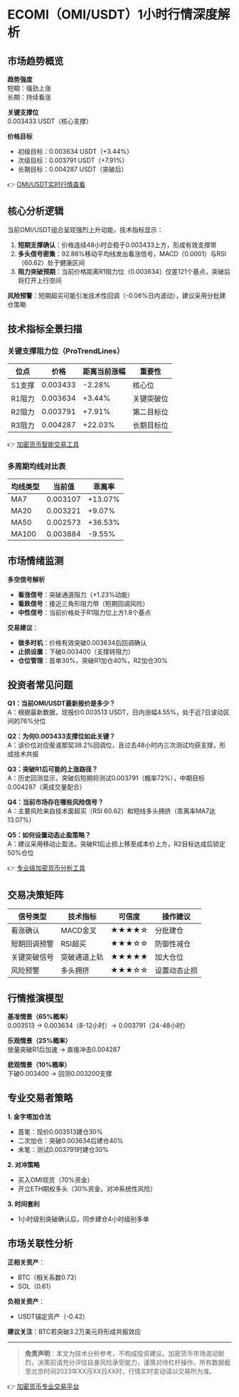 # ECOMI（OMI/USDT）1小时行情深度解析

## 市场趋势概览

**趋势强度**  
短期：强劲上涨  
长期：持续看涨  

**关键支撑位**  
0.003433 USDT（核心支撑）  

**价格目标**  
- 初级目标：0.003634 USDT（+3.44%）  
- 次级目标：0.003791 USDT（+7.91%）  
- 长期目标：0.004287 USDT（突破后）  

👉 [OMI/USDT实时行情查看](https://bit.ly/okx_welcome)  

## 核心分析逻辑

当前OMI/USDT组合呈现强烈上升动能，技术指标显示：  
1. **短期支撑确认**：价格连续48小时企稳于0.003433上方，形成有效支撑带  
2. **多头信号密集**：92.86%移动平均线发出看涨信号，MACD（0.0001）与RSI（60.62）处于健康区间  
3. **阻力突破预期**：当前价格距离R1阻力位（0.003634）仅差121个基点，突破后将打开上行空间  

**风险预警**：短期超买可能引发技术性回调（-0.06%日内波动），建议采用分批建仓策略  

## 技术指标全景扫描

### 关键支撑阻力位（ProTrendLines）
| 位点     | 价格       | 距离当前涨幅 | 重要性   |
|---------|------------|------------|--------|
| S1支撑  | 0.003433   | -2.28%     | 核心位   |
| R1阻力  | 0.003634   | +3.44%     | 关键突破位|
| R2阻力  | 0.003791   | +7.91%     | 第二目标位|
| R3阻力  | 0.004287   | +22.03%    | 长期目标位|

👉 [加密货币智能交易工具](https://bit.ly/okx_welcome)  

### 多周期均线对比表
| 均线类型 | 当前值     | 乖离率   |
|---------|------------|---------|
| MA7     | 0.003107   | +13.07% |
| MA20    | 0.003221   | +9.07%  |
| MA50    | 0.002573   | +36.53% |
| MA100   | 0.003884   | -9.55%  |

## 市场情绪监测

**多空信号解析**  
- **看涨信号**：突破通道阻力（+1.23%动能）  
- **看跌信号**：接近三角形阻力带（短期回调风险）  
- **中性信号**：当前价格处于R1阻力位上方1.8个基点  

**交易建议**：  
- **做多时机**：价格有效突破0.003634后回调确认  
- **止损设置**：下破0.003400（支撑转阻力）  
- **仓位管理**：首单30%，突破R1加仓40%，R2加仓30%  

## 投资者常见问题

**Q1：当前OMI/USDT最新报价是多少？**  
A：根据最新数据，现报价0.003513 USDT，日内涨幅4.55%，处于近7日波动区间的76%分位  

**Q2：为何0.003433支撑位如此关键？**  
A：该价位对应斐波那契38.2%回调位，且过去48小时内三次测试均获支撑，形成技术共振  

**Q3：突破R1后可能的上涨路径？**  
A：历史回测显示，突破后短期将测试0.003791（概率72%），中期目标0.004287（需成交量配合）  

**Q4：当前市场存在哪些风险信号？**  
A：主要风险来自技术面超买（RSI 60.62）和短线多头拥挤（乖离率MA7达13.07%）  

**Q5：如何设置动态止盈策略？**  
A：建议采用移动止盈法，突破R1后止损上移至成本价上方，R2目标达成后锁定50%仓位  

👉 [专业级加密货币分析工具](https://bit.ly/okx_welcome)  

## 交易决策矩阵

| 信号类型       | 技术指标       | 可信度 | 操作建议               |
|---------------|---------------|--------|-----------------------|
| 看涨确认      | MACD金叉      | ★★★★☆  | 分批建仓               |
| 短期回调预警  | RSI超买        | ★★★☆☆  | 防御性减仓             |
| 关键突破信号  | 突破通道上轨  | ★★★★★  | 加大仓位               |
| 风险预警      | 多头拥挤       | ★★★☆☆  | 设置动态止损           |

## 行情推演模型

**基准情景（65%概率）**  
0.003513 → 0.003634（8-12小时）→ 0.003791（24-48小时）  

**乐观情景（25%概率）**  
放量突破R1后加速 → 直接冲击0.004287  

**悲观情景（10%概率）**  
下破0.003400 → 回测0.003200支撑  

## 专业交易者策略

**1. 金字塔加仓法**  
- 首笔：现价0.003513建仓30%  
- 二次加仓：突破0.003634后建仓40%  
- 末笔：测试0.003791时建仓30%  

**2. 对冲策略**  
- 买入OMI现货（70%资金）  
- 开立ETH期权多头（30%资金，对冲系统性风险）  

**3. 时间套利**  
- 1小时级别突破确认后，同步建仓4小时级别多单  

## 市场关联性分析

**正相关资产**：  
- BTC（相关系数0.73）  
- SOL（0.61）  

**负相关资产**：  
- USDT锚定资产（-0.42）  

**建议关注**：BTC若突破3.2万美元将形成共振效应  

---

> **免责声明**：本文为技术分析参考，不构成投资建议。加密货币市场波动剧烈，决策前请充分评估自身风险承受能力，谨慎对待杠杆操作。所有数据截至北京时间2023年XX月XX日XX时，行情实时变动请以交易所为准。  

👉 [加密货币专业交易平台](https://bit.ly/okx_welcome)